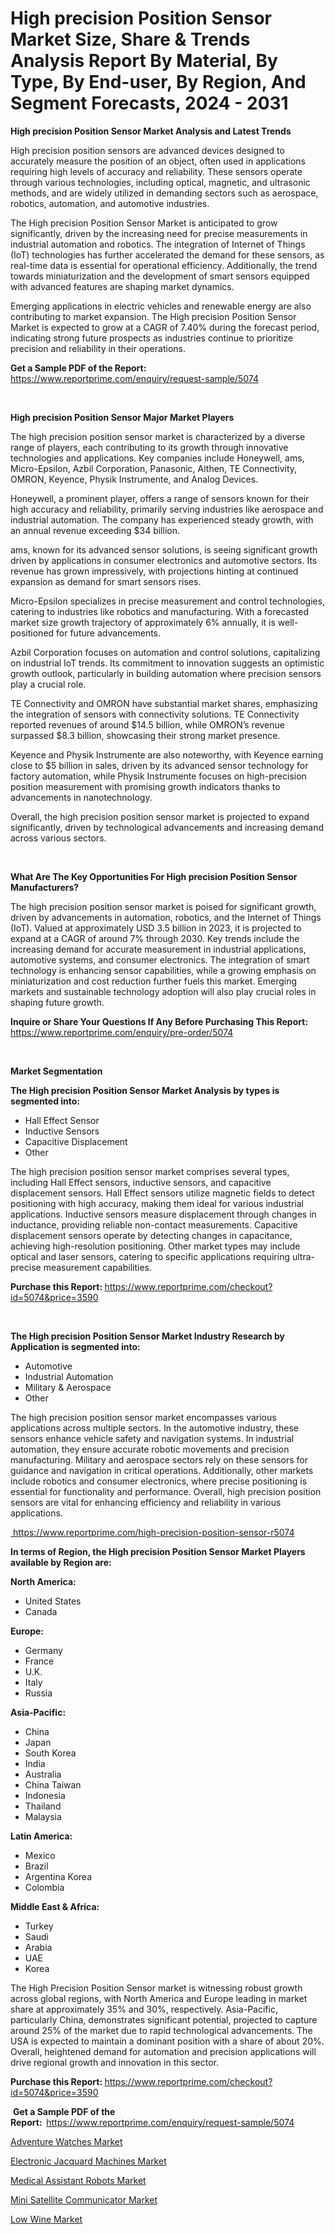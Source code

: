 <p><h1>High precision Position Sensor Market Size, Share & Trends Analysis Report By Material, By Type, By End-user, By Region, And Segment Forecasts, 2024 - 2031</h1></p><p><strong>High precision Position Sensor Market Analysis and Latest Trends</strong></p>
<p><p>High precision position sensors are advanced devices designed to accurately measure the position of an object, often used in applications requiring high levels of accuracy and reliability. These sensors operate through various technologies, including optical, magnetic, and ultrasonic methods, and are widely utilized in demanding sectors such as aerospace, robotics, automation, and automotive industries.</p><p>The High precision Position Sensor Market is anticipated to grow significantly, driven by the increasing need for precise measurements in industrial automation and robotics. The integration of Internet of Things (IoT) technologies has further accelerated the demand for these sensors, as real-time data is essential for operational efficiency. Additionally, the trend towards miniaturization and the development of smart sensors equipped with advanced features are shaping market dynamics. </p><p>Emerging applications in electric vehicles and renewable energy are also contributing to market expansion. The High precision Position Sensor Market is expected to grow at a CAGR of 7.40% during the forecast period, indicating strong future prospects as industries continue to prioritize precision and reliability in their operations.</p></p>
<p><strong>Get a Sample PDF of the Report:&nbsp;</strong> <a href="https://www.reportprime.com/enquiry/request-sample/5074">https://www.reportprime.com/enquiry/request-sample/5074</a></p>
<p>&nbsp;</p>
<p><strong>High precision Position Sensor Major Market Players</strong></p>
<p><p>The high precision position sensor market is characterized by a diverse range of players, each contributing to its growth through innovative technologies and applications. Key companies include Honeywell, ams, Micro-Epsilon, Azbil Corporation, Panasonic, Althen, TE Connectivity, OMRON, Keyence, Physik Instrumente, and Analog Devices.</p><p>Honeywell, a prominent player, offers a range of sensors known for their high accuracy and reliability, primarily serving industries like aerospace and industrial automation. The company has experienced steady growth, with an annual revenue exceeding $34 billion.</p><p>ams, known for its advanced sensor solutions, is seeing significant growth driven by applications in consumer electronics and automotive sectors. Its revenue has grown impressively, with projections hinting at continued expansion as demand for smart sensors rises.</p><p>Micro-Epsilon specializes in precise measurement and control technologies, catering to industries like robotics and manufacturing. With a forecasted market size growth trajectory of approximately 6% annually, it is well-positioned for future advancements.</p><p>Azbil Corporation focuses on automation and control solutions, capitalizing on industrial IoT trends. Its commitment to innovation suggests an optimistic growth outlook, particularly in building automation where precision sensors play a crucial role.</p><p>TE Connectivity and OMRON have substantial market shares, emphasizing the integration of sensors with connectivity solutions. TE Connectivity reported revenues of around $14.5 billion, while OMRON’s revenue surpassed $8.3 billion, showcasing their strong market presence.</p><p>Keyence and Physik Instrumente are also noteworthy, with Keyence earning close to $5 billion in sales, driven by its advanced sensor technology for factory automation, while Physik Instrumente focuses on high-precision position measurement with promising growth indicators thanks to advancements in nanotechnology.</p><p>Overall, the high precision position sensor market is projected to expand significantly, driven by technological advancements and increasing demand across various sectors.</p></p>
<p>&nbsp;</p>
<p><strong>What Are The Key Opportunities For High precision Position Sensor Manufacturers?</strong></p>
<p><p>The high precision position sensor market is poised for significant growth, driven by advancements in automation, robotics, and the Internet of Things (IoT). Valued at approximately USD 3.5 billion in 2023, it is projected to expand at a CAGR of around 7% through 2030. Key trends include the increasing demand for accurate measurement in industrial applications, automotive systems, and consumer electronics. The integration of smart technology is enhancing sensor capabilities, while a growing emphasis on miniaturization and cost reduction further fuels this market. Emerging markets and sustainable technology adoption will also play crucial roles in shaping future growth.</p></p>
<p><strong>Inquire or Share Your Questions If Any Before Purchasing This Report:</strong> <a href="https://www.reportprime.com/enquiry/pre-order/5074">https://www.reportprime.com/enquiry/pre-order/5074</a></p>
<p>&nbsp;</p>
<p><strong>Market Segmentation</strong></p>
<p><strong>The High precision Position Sensor Market Analysis by types is segmented into:</strong></p>
<p><ul><li>Hall Effect Sensor</li><li>Inductive Sensors</li><li>Capacitive Displacement</li><li>Other</li></ul></p>
<p><p>The high precision position sensor market comprises several types, including Hall Effect sensors, inductive sensors, and capacitive displacement sensors. Hall Effect sensors utilize magnetic fields to detect positioning with high accuracy, making them ideal for various industrial applications. Inductive sensors measure displacement through changes in inductance, providing reliable non-contact measurements. Capacitive displacement sensors operate by detecting changes in capacitance, achieving high-resolution positioning. Other market types may include optical and laser sensors, catering to specific applications requiring ultra-precise measurement capabilities.</p></p>
<p><strong>Purchase this Report:&nbsp;</strong><a href="https://www.reportprime.com/checkout?id=5074&price=3590">https://www.reportprime.com/checkout?id=5074&price=3590</a></p>
<p>&nbsp;</p>
<p><strong>The High precision Position Sensor Market Industry Research by Application is segmented into:</strong></p>
<p><ul><li>Automotive</li><li>Industrial Automation</li><li>Military & Aerospace</li><li>Other</li></ul></p>
<p><p>The high precision position sensor market encompasses various applications across multiple sectors. In the automotive industry, these sensors enhance vehicle safety and navigation systems. In industrial automation, they ensure accurate robotic movements and precision manufacturing. Military and aerospace sectors rely on these sensors for guidance and navigation in critical operations. Additionally, other markets include robotics and consumer electronics, where precise positioning is essential for functionality and performance. Overall, high precision position sensors are vital for enhancing efficiency and reliability in various applications.</p></p>
<p><a href="https://www.reportprime.com/high-precision-position-sensor-r5074">&nbsp;https://www.reportprime.com/high-precision-position-sensor-r5074</a></p>
<p><strong>In terms of Region, the High precision Position Sensor Market Players available by Region are:</strong></p>
<p>
    <p> <strong> North America: </strong>
        <ul>
            <li>United States</li>
            <li>Canada</li>
        </ul>
        </p> 
    <p> <strong> Europe: </strong>
        <ul>
            <li>Germany</li>
            <li>France</li>
            <li>U.K.</li>
            <li>Italy</li>
            <li>Russia</li>
        </ul>
        </p> 
    <p> <strong> Asia-Pacific: </strong>
        <ul>
            <li>China</li>
            <li>Japan</li>
            <li>South Korea</li>
            <li>India</li>
            <li>Australia</li>
            <li>China Taiwan</li>
            <li>Indonesia</li>
            <li>Thailand</li>
            <li>Malaysia</li>
        </ul>
        </p> 
    <p> <strong> Latin America: </strong>
        <ul>
            <li>Mexico</li>
            <li>Brazil</li>
            <li>Argentina Korea</li>
            <li>Colombia</li>
        </ul>
        </p> 
    <p> <strong> Middle East & Africa: </strong>
        <ul>
            <li>Turkey</li>
            <li>Saudi</li>
            <li>Arabia</li>
            <li>UAE</li>
            <li>Korea</li>
        </ul>
    </p>
    </p>
<p><p>The High Precision Position Sensor market is witnessing robust growth across global regions, with North America and Europe leading in market share at approximately 35% and 30%, respectively. Asia-Pacific, particularly China, demonstrates significant potential, projected to capture around 25% of the market due to rapid technological advancements. The USA is expected to maintain a dominant position with a share of about 20%. Overall, heightened demand for automation and precision applications will drive regional growth and innovation in this sector.</p></p>
<p><strong>Purchase this Report: </strong><a href="https://www.reportprime.com/checkout?id=5074&price=3590">https://www.reportprime.com/checkout?id=5074&price=3590</a></p>
<p>&nbsp;<strong>Get a Sample PDF of the Report:&nbsp;&nbsp;</strong><a href="https://www.reportprime.com/enquiry/request-sample/5074">https://www.reportprime.com/enquiry/request-sample/5074</a></p>
<p><strong></strong></p>
<p><p><a href="https://www.linkedin.com/pulse/adventure-watches-market-overview-regional-outlook-competitive-iijye?trackingId=NEx2Dj%2BVTEGwpq538KpeDg%3D%3D">Adventure Watches Market</a></p><p><a href="https://issuu.com/reportprime-2/docs/electronic-jacquard-machines-market_8f82bd8146d06f">Electronic Jacquard Machines Market</a></p><p><a href="https://www.linkedin.com/pulse/global-medical-assistant-robots-market-status-2024-2031-forecast-es8we?trackingId=HwNB9te7RI2z2UlQy3F8vw%3D%3D">Medical Assistant Robots Market</a></p><p><a href="https://www.linkedin.com/pulse/mini-satellite-communicator-industry-sector-market-dynamics-mif4c?trackingId=wOMq3d1nSOmMLsv8tYByoQ%3D%3D">Mini Satellite Communicator Market</a></p><p><a href="https://issuu.com/reportprime-2/docs/low-wine-market-size-2030.pptx_e42029aa202e82">Low Wine Market</a></p></p>